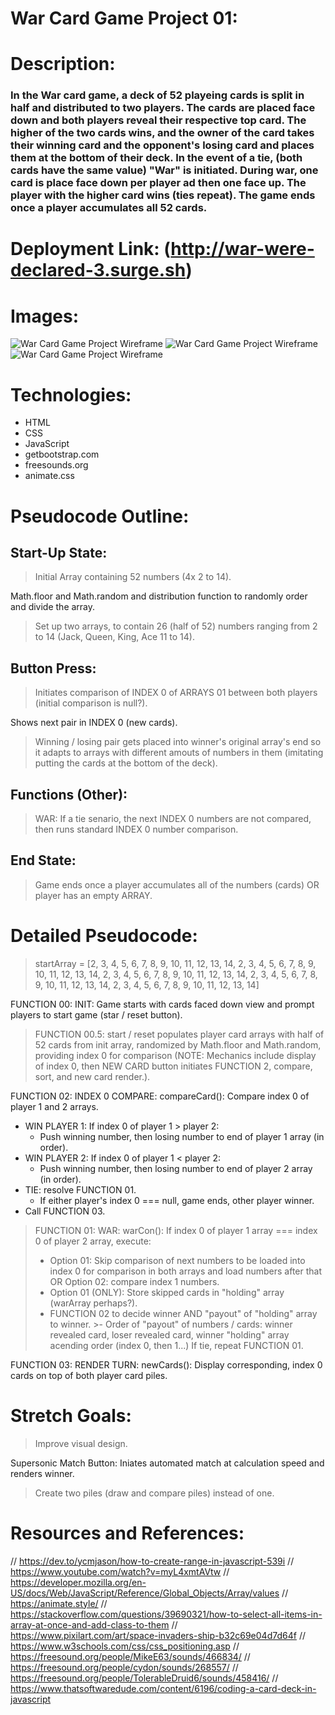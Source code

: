 # War Card Game Project 01:

# Description:
### In the War card game, a deck of 52 playeing cards is split in half and distributed to two players. The cards are placed face down and both players reveal their respective top card. The higher of the two cards wins, and the owner of the card takes their winning card and the opponent's losing card and places them at the bottom of their deck. In the event of a tie, (both cards have the same value) "War" is initiated. During war, one card is place face down per player ad then one face up. The player with the higher card wins (ties repeat). The game ends once a player accumulates all 52 cards.

# Deployment Link: (http://war-were-declared-3.surge.sh)

# Images:
![War Card Game Project Wireframe](images/warFrame.png)
![War Card Game Project Wireframe](images/shot.png)
![War Card Game Project Wireframe](images/shot2.png)

# Technologies:
- HTML
- CSS
- JavaScript
- getbootstrap.com
- freesounds.org
- animate.css

# Pseudocode Outline:

## Start-Up State:
> Initial Array containing 52 numbers (4x 2 to 14).

Math.floor and Math.random and distribution function to randomly order and divide the array.

>Set up two arrays, to contain 26 (half of 52) numbers ranging from 2 to 14 (Jack, Queen, King, Ace 11 to 14).

## Button Press:
>Initiates comparison of INDEX 0 of ARRAYS 01 between both players (initial comparison is null?).

Shows next pair in INDEX 0 (new cards).

>Winning / losing pair gets placed into winner's original array's end so it adapts to arrays with different amouts of numbers in them (imitating putting the cards at the bottom of the deck).

## Functions (Other):
>WAR: If a tie senario, the next INDEX 0 numbers are not compared, then runs standard INDEX 0 number comparison.

## End State:
>Game ends once a player accumulates all of the numbers (cards) OR player has an empty ARRAY.

# Detailed Pseudocode:
>startArray = [2, 3, 4, 5, 6, 7, 8, 9, 10, 11, 12, 13, 14, 2, 3, 4, 5, 6, 7, 8, 9, 10, 11, 12, 13, 14, 2, 3, 4, 5, 6, 7, 8, 9, 10, 11, 12, 13, 14, 2, 3, 4, 5, 6, 7, 8, 9, 10, 11, 12, 13, 14, 2, 3, 4, 5, 6, 7, 8, 9, 10, 11, 12, 13, 14]
 
FUNCTION 00: INIT: Game starts with cards faced down view and prompt players to start game (star / reset button).
 
>FUNCTION 00.5: start / reset populates player card arrays with half of 52 cards from init array, randomized by  Math.floor and Math.random, providing index 0 for comparison (NOTE: Mechanics include display of index 0, then NEW CARD button initiates FUNCTION 2, compare, sort, and new card render.).
 
FUNCTION 02: INDEX 0 COMPARE: compareCard(): Compare index 0 of player 1 and 2 arrays.
  - WIN PLAYER 1: If index 0 of player 1 > player 2:        
    - Push winning number, then losing number to end of player 1 array (in order).
  - WIN PLAYER 2: If index 0 of player 1 < player 2:
    - Push winning number, then losing number to end of player 2 array (in order).
  - TIE: resolve FUNCTION 01.
    - If either player's index 0 === null, game ends, other player winner.
  - Call FUNCTION 03.
 
>FUNCTION 01: WAR: warCon(): If index 0 of player 1 array === index 0 of player 2 array, execute:
  >- Option 01: Skip comparison of next numbers to be loaded into index 0 for comparison in both arrays and load numbers after that OR Option 02: compare index 1 numbers.
  >- Option 01 (ONLY): Store skipped cards in "holding" array (warArray perhaps?).
  >- FUNCTION 02 to decide winner AND "payout" of "holding" array to winner.
    >- Order of "payout" of numbers / cards: winner revealed card, loser revealed card, winner "holding" array acending order (index 0, then 1...)
   If tie, repeat FUNCTION 01.
 
FUNCTION 03: RENDER TURN: newCards(): Display corresponding, index 0 cards on top of both player card piles.

# Stretch Goals:
>Improve visual design.

Supersonic Match Button: Iniates automated match at calculation speed and renders winner.

>Create two piles (draw and compare piles) instead of one.

# Resources and References:
// https://dev.to/ycmjason/how-to-create-range-in-javascript-539i
// https://www.youtube.com/watch?v=myL4xmtAVtw
// https://developer.mozilla.org/en-US/docs/Web/JavaScript/Reference/Global_Objects/Array/values
// https://animate.style/
// https://stackoverflow.com/questions/39690321/how-to-select-all-items-in-array-at-once-and-add-class-to-them
// https://www.pixilart.com/art/space-invaders-ship-b32c69e04d7d64f
// https://www.w3schools.com/css/css_positioning.asp
// https://freesound.org/people/MikeE63/sounds/466834/
// https://freesound.org/people/cydon/sounds/268557/
// https://freesound.org/people/TolerableDruid6/sounds/458416/
// https://www.thatsoftwaredude.com/content/6196/coding-a-card-deck-in-javascript
 




